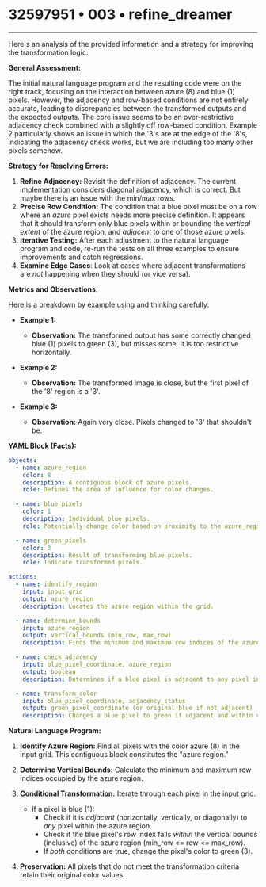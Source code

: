 # 32597951 • 003 • refine_dreamer

---
Here's an analysis of the provided information and a strategy for improving the transformation logic:

**General Assessment:**

The initial natural language program and the resulting code were on the right track, focusing on the interaction between azure (8) and blue (1) pixels. However, the adjacency and row-based conditions are not entirely accurate, leading to discrepancies between the transformed outputs and the expected outputs. The core issue seems to be an over-restrictive adjacency check combined with a slightly off row-based condition. Example 2 particularly shows an issue in which the '3's are at the edge of the '8's, indicating the adjacency check works, but we are including too many other pixels somehow.

**Strategy for Resolving Errors:**

1.  **Refine Adjacency:** Revisit the definition of adjacency. The current implementation considers diagonal adjacency, which is correct. But maybe there is an issue with the min/max rows.
2.  **Precise Row Condition:** The condition that a blue pixel must be on a row where an *azure* pixel exists needs more precise definition. It appears that it should transform only blue pixels within or bounding the *vertical extent* of the azure region, and *adjacent* to one of those azure pixels.
3.  **Iterative Testing:** After each adjustment to the natural language program and code, re-run the tests on all three examples to ensure improvements and catch regressions.
4. **Examine Edge Cases**: Look at cases where adjacent transformations are *not* happening when they should (or vice versa).

**Metrics and Observations:**

Here is a breakdown by example using and thinking carefully:

*   **Example 1:**
    *   **Observation:** The transformed output has some correctly changed blue (1) pixels to green (3), but misses some. It is too restrictive horizontally.

*   **Example 2:**
    *   **Observation:** The transformed image is close, but the first pixel of the '8' region is a '3'.

*   **Example 3:**
    *   **Observation:** Again very close. Pixels changed to '3' that shouldn't be.

**YAML Block (Facts):**

```yaml
objects:
  - name: azure_region
    color: 8
    description: A contiguous block of azure pixels.
    role: Defines the area of influence for color changes.

  - name: blue_pixels
    color: 1
    description: Individual blue pixels.
    role: Potentially change color based on proximity to the azure_region.

  - name: green_pixels
    color: 3
    description: Result of transforming blue pixels.
    role: Indicate transformed pixels.

actions:
  - name: identify_region
    input: input_grid
    output: azure_region
    description: Locates the azure region within the grid.

  - name: determine_bounds
    input: azure_region
    output: vertical_bounds (min_row, max_row)
    description: Finds the minimum and maximum row indices of the azure region.

  - name: check_adjacency
    input: blue_pixel_coordinate, azure_region
    output: boolean
    description: Determines if a blue pixel is adjacent to any pixel in the azure region.

  - name: transform_color
    input: blue_pixel_coordinate, adjacency_status
    output: green_pixel_coordinate (or original blue if not adjacent)
    description: Changes a blue pixel to green if adjacent and within vertical bounds.
```

**Natural Language Program:**

1.  **Identify Azure Region:** Find all pixels with the color azure (8) in the input grid. This contiguous block constitutes the "azure region."

2.  **Determine Vertical Bounds:** Calculate the minimum and maximum row indices occupied by the azure region.

3.  **Conditional Transformation:** Iterate through each pixel in the input grid.
    *   If a pixel is blue (1):
        *   Check if it is *adjacent* (horizontally, vertically, or diagonally) to *any* pixel within the azure region.
        *   Check if the blue pixel's row index falls *within* the vertical bounds (inclusive) of the azure region (min\_row \<= row \<= max\_row).
        * If *both* conditions are true, change the pixel's color to green (3).

4.  **Preservation:** All pixels that do not meet the transformation criteria retain their original color values.


